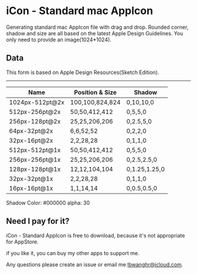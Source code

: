 # iCon - Standard mac AppIcon
Generating standard mac AppIcon file with drag and drop.
Rounded corner, shadow and size are all based on the latest Apple Design Guidelines.
You only need to provide an image(1024*1024).

## Data
This form is based on Apple Design Resources(Sketch Edition).

---
|Name |	Position & Size	| Shadow |
|---|---|---|
|1024px-512pt@2x	|100,100,824,824	|0,10,10,0
|512px-256pt@2x	|50,50,412,412	|0,5,5,0
|256px-128pt@2x	|25,25,206,206	|0,2.5,5,0
|64px-32pt@2x	|6,6,52,52	|0,2,2,0
|32px-16pt@2x	|2,2,28,28	|0,1,1,0
|512px-512pt@1x	|50,50,412,412	|0,5,5,0
|256px-256pt@1x	|25,25,206,206	|0,2.5,2.5,0
|128px-128pt@1x	|12,12,104,104	|0,1.25,1.25,0
|32px-32pt@1x	|2,2,28,28	|0,1,1,0
|16px-16pt@1x	|1,1,14,14	|0,0.5,0.5,0

Shadow Color: #000000 alpha: 30



## Need I pay for it?

iCon - Standard AppIcon is free to download, because it's not appropriate for AppStore.

if you like it, you can buy my other apps to support me.

Any questions please create an issue or email me lbwanghr@icloud.com.
